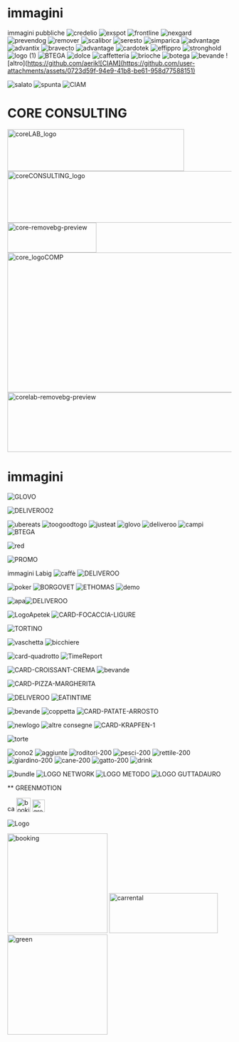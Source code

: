 # immagini
immagini pubbliche
![credelio](https://user-images.githubusercontent.com/104754539/166197384-db8af8ba-99c0-4117-b5ad-d4322fb62faa.png)
![exspot](https://user-images.githubusercontent.com/104754539/166197397-adf72865-96f7-4570-8bbb-f9d675847bc1.png)
![frontline](https://user-images.githubusercontent.com/104754539/166197400-b1744f1a-27f5-4746-a7c6-3cf08c41db67.png)
![nexgard](https://user-images.githubusercontent.com/104754539/166197402-fa1cb78a-ea73-4eec-8d01-b079dde15f29.png)
![prevendog](https://user-images.githubusercontent.com/104754539/166197404-0d17a6e0-d487-43e8-99a1-21e86fb80bf4.png)
![remover](https://user-images.githubusercontent.com/104754539/166197406-1b2a15f1-3cde-4848-9345-2eb8dce5c38c.png)
![scalibor](https://user-images.githubusercontent.com/104754539/166197407-30246a77-006b-410c-8953-fcbee0788718.png)
![seresto](https://user-images.githubusercontent.com/104754539/166197411-ad61a05d-f037-4db4-999f-f70c406dc944.png)
![simparica](https://user-images.githubusercontent.com/104754539/166197412-a4a864d5-1bd6-44e8-85d7-85b593155942.png)
![advantage](https://user-images.githubusercontent.com/104754539/166197413-ff56d7e4-a70c-43e5-818c-c3260d2a7c91.png)
![advantix](https://user-images.githubusercontent.com/104754539/166197415-89bffeda-a068-415e-8a35-5f9957ea27bf.png)
![bravecto](https://user-images.githubusercontent.com/104754539/166197416-e3202a55-a6aa-4abf-add9-199045652039.png)
![advantage](https://user-images.githubusercontent.com/104754539/166197378-d9338cf6-6c3d-462f-a9ca-d6fe634bfd53.png)
![cardotek](https://user-images.githubusercontent.com/104754539/166198188-696ab9b4-6cb6-4de2-8a18-539eaad351aa.png)
![effippro](https://user-images.githubusercontent.com/104754539/166198349-f5fc048a-d645-4ba8-ac3f-961fe5e4db9f.png)
![stronghold](https://user-images.githubusercontent.com/104754539/166198624-1bd9ae1a-a6bd-4454-a8a1-4f39f07dcbc0.png)
![logo (1)](https://github.com/aerika1974/immagini/assets/104754539/e2b8081f-ce06-4736-a1ba-94f523b6a70f)
![BTEGA](https://github.com/aerika1974/immagini/assets/104754539/8f92fcd8-ebb2-48b1-a439-ccbfa851a7a1)
![dolce](https://github.com/aerika1974/immagini/assets/104754539/a425ab84-07b9-425b-a5e7-02757d3a2cdd)
![caffetteria](https://github.com/aerika1974/immagini/assets/104754539/8f6ff00a-4400-4c27-be68-97c38a45d8e9)
![brioche](https://github.com/aerika1974/immagini/assets/104754539/69627822-a38f-4995-acfd-5e7dabb262a0)
![botega](https://github.com/aerika1974/immagini/assets/104754539/e70e93da-e343-4945-9768-b21728a81487)
![bevande](https://github.com/aerika1974/immagini/assets/104754539/4d5ee80f-266c-4ad2-813b-841979d827ab)
![altro](https://github.com/aerik![CIAM](https://github.com/user-attachments/assets/0723d59f-94e9-41b8-be61-958d77588151)

![salato](https://github.com/aerika1974/immagini/assets/104754539/7f85ee50-23d9-4e43-bfa4-981efca746f3)
![spunta](https://github.com/aerika1974/immagini/assets/104754539/4729902d-79bb-4ed6-9080-b7682b148b9e)
![CIAM](https://github.com/user-attachments/assets/bade4759-6ce1-4699-be84-3beb88b0f03c)

# CORE CONSULTING
<img width="397" height="94" alt="coreLAB_logo" src="https://github.com/user-attachments/assets/1f76cf34-16a5-4b95-90f5-e96c5dfd3603" />

<img width="764" height="116" alt="coreCONSULTING_logo" src="https://github.com/user-attachments/assets/c65fdb03-9057-4d31-ad30-043907443bb7" />

<img width="200" height="67" alt="core-removebg-preview" src="https://github.com/user-attachments/assets/2aac2bcd-26ab-407c-8abb-da038e1431cb" />

<img width="763" height="314" alt="core_logoCOMP" src="https://github.com/user-attachments/assets/50f59006-b0bb-4807-ad2a-a8d888dfe0b1" />

<img width="648" height="134" alt="corelab-removebg-preview" src="https://github.com/user-attachments/assets/a06542c1-434d-4f78-9b75-fb08fe430c40" />

# immagini
![GLOVO](https://github.com/aerika1974/immagini/assets/104754539/04b5d514-a5e5-4d74-a5e2-b22cbd20a042)

![DELIVEROO2](https://github.com/aerika1974/immagini/assets/104754539/6ced1822-fce0-4f83-b71e-bc3b2cd2f0d9)

![ubereats](https://github.com/aerika1974/immagini/assets/104754539/39e76755-5b9c-429f-8c3c-6be859174f5b)
![toogoodtogo](https://github.com/aerika1974/immagini/assets/104754539/b5fd88fc-c506-4673-8943-dbad60324776)
![justeat](https://github.com/aerika1974/immagini/assets/104754539/91338dfa-e53a-4864-b0d6-96ae3b11f579)
![glovo](https://github.com/aerika1974/immagini/assets/104754539/663e67bc-86ec-44e4-b80b-d58f20643ed9)
![deliveroo](https://github.com/aerika1974/immagini/assets/104754539/e10156e9-3742-418c-97f9-b55f3efe162d)
![campi](https://github.com/aerika1974/immagini/assets/104754539/72cfb86f-ff0c-4ee5-8c7d-58b524572043)
![BTEGA](https://github.com/aerika1974/immagini/assets/104754539/023a1ec0-2339-47a8-a01c-0b1f7d75ee99)

![red](https://github.com/aerika1974/immagini/assets/104754539/5453fa38-9d1d-4e05-8c96-46ff676a550d)

![PROMO](https://github.com/aerika1974/immagini/assets/104754539/ad88f4a6-6619-49be-883b-d8c38c994654)

immagini Labig
![caffè](https://github.com/aerika1974/immagini/assets/104754539/f8719f85-0625-47de-9ca8-fc8fc3a445cd)
![DELIVEROO](https://github.com/aerika1974/immagini/assets/104754539/0ce7816c-7601-4d0e-a084-8970ed428e09)

![poker](https://user-images.githubusercontent.com/104754539/178691135-b85b9a5b-c3d9-4393-8a34-213ed65121e2.png)
![BORGOVET](https://user-images.githubusercontent.com/104754539/178705623-7627c315-9576-4f2f-80c3-80d849c56b74.png)
![ETHOMAS](https://user-images.githubusercontent.com/104754539/178702577-8bfa5daa-1754-41f1-b088-9229ee44d8a4.png)
![demo](https://user-images.githubusercontent.com/104754539/179921428-519c5de9-4f1b-467e-b7cc-f80fc235d08d.png)

![apa](https://user-images.githubusercontent.com/104754539/187888981-fbf6fd4a-e2df-489b-afab-8080dffef018.png)![DELIVEROO](https://github.com/aerika1974/immagini/assets/104754539/91d55a3d-98ab-4bfc-829c-43eb532fb679)

![LogoApetek](https://user-images.githubusercontent.com/104754539/203810672-cb692322-8cc0-4ae3-b8a1-e3c5ab7e8f20.png)
![CARD-FOCACCIA-LIGURE](https://github.com/aerika1974/immagini/assets/104754539/ccaa3454-460b-4363-a1fe-606c81e1e719)

![TORTINO](https://github.com/aerika1974/immagini/assets/104754539/97dd01fb-903a-415e-84b4-0a020aa77cbc)

![vaschetta](https://user-images.githubusercontent.com/104754539/228558125-644be4f6-8acd-419d-a7c8-faf870aa47c1.png)
![bicchiere](https://user-images.githubusercontent.com/104754539/228558154-19b9aee2-94df-4603-9f16-112cfc827787.png)

![card-quadrotto](https://github.com/aerika1974/immagini/assets/104754539/903ed38a-345e-45ed-bc5c-17ead0ccb107)
![TimeReport](https://github.com/user-attachments/assets/caf70024-6c83-4a45-be03-4c3ee4d6649c)

![CARD-CROISSANT-CREMA](https://github.com/aerika1974/immagini/assets/104754539/de37593e-d878-48f1-a8b3-a95fd0602fb3)
![bevande](https://github.com/aerika1974/immagini/assets/104754539/fe38dda9-79a6-497a-9b6f-835aca355006)

![CARD-PIZZA-MARGHERITA](https://github.com/aerika1974/immagini/assets/104754539/d799ac6a-c894-4f3e-9123-eebd3a9e7063)

![DELIVEROO](https://github.com/aerika1974/immagini/assets/104754539/0e11a3aa-579b-4633-84c7-1681bee0c559)
![EATINTIME](https://github.com/aerika1974/immagini/assets/104754539/c934db81-04ab-479e-bc30-598fbb2d4bed)

![bevande](https://user-images.githubusercontent.com/104754539/228558174-0763caef-5ef1-48bb-afb4-4f7985433d45.png)
![coppetta](https://user-images.githubusercontent.com/104754539/229054733-09e13bd6-7005-4dde-9e6f-339ceb9d7c3f.JPG)
![CARD-PATATE-ARROSTO](https://github.com/aerika1974/immagini/assets/104754539/08960c7c-18a7-4b43-859d-43023f4fcc6c)

![newlogo](https://user-images.githubusercontent.com/104754539/230355022-3a3ccb11-cbad-40a4-b473-19011188671b.JPG)
![altre consegne](https://user-images.githubusercontent.com/104754539/230356413-01eba383-ad19-4dfe-be56-105e38dc6569.png)
![CARD-KRAPFEN-1](https://github.com/aerika1974/immagini/assets/104754539/a9a1f993-bfc1-4dd4-b794-6260d7b67b02)

![torte](https://user-images.githubusercontent.com/104754539/229054756-e0d4155a-84a8-4b73-9db8-349586d2fb8b.png)

![cono2](https://user-images.githubusercontent.com/104754539/228608302-9269ff78-c62c-4c35-9164-7d909c4ee2e0.png)
![aggiunte](https://user-images.githubusercontent.com/104754539/228756064-a1f33213-baa2-49c9-aa50-19cbeaf9885c.png)
![roditori-200](https://github.com/aerika1974/immagini/assets/104754539/e59957ad-d3e1-4cef-8d09-ae9e22b9afe3)
![pesci-200](https://github.com/aerika1974/immagini/assets/104754539/a11c05e5-d6fe-48ba-8aaa-14863ab2e4eb)
![rettile-200](https://github.com/aerika1974/immagini/assets/104754539/c7c530cd-6ed0-41b8-bd25-45c8c375e157)
![giardino-200](https://github.com/aerika1974/immagini/assets/104754539/87280dff-65fb-4f9d-ac9b-dc1b0e5ec2de)
![cane-200](https://github.com/aerika1974/immagini/assets/104754539/c3b594bd-cb0b-406f-8e5a-1a9c6184ddbf)
![gatto-200](https://github.com/aerika1974/immagini/assets/104754539/37a6d0ab-198f-4416-8e38-478f7c65acd1)
![drink](https://github.com/aerika1974/immagini/assets/104754539/72a0eba2-63d8-488d-90cc-252bc7168cad)

![bundle](https://user-images.githubusercontent.com/104754539/229054349-dc7f8f53-9790-44ad-be34-8c6ff79c00f2.JPG)
![LOGO NETWORK](https://github.com/aerika1974/immagini/assets/104754539/766133a8-9b9c-4589-8582-2b4c462ef6f8)
![LOGO METODO](https://github.com/aerika1974/immagini/assets/104754539/3b151ac4-4450-478e-a572-fcacccd8bce2)
![LOGO GUTTADAURO](https://github.com/aerika1974/immagini/assets/104754539/335aa2ee-1083-47b9-a21d-94b9f559f177)


** GREENMOTION

<img width="16" height="16" alt="carrental" src="https://github.com/user-attachments/assets/3528bd1c-1cf6-492c-a612-dd3bb3522782" />
<img width="32" height="32" alt="booking" src="https://github.com/user-attachments/assets/52d005fe-5f87-4ab3-a1c4-1d29fa0b4b2a" />
<img width="28" height="28" alt="green" src="https://github.com/user-attachments/assets/5f3ea564-30fa-4f76-95af-976366e5823b" />

![Logo](https://github.com/user-attachments/assets/3f4ec7f5-2f11-4cfa-bbe2-ba5fdff5275a)


<img width="225" height="224" alt="booking" src="https://github.com/user-attachments/assets/607852f2-4de8-450c-a928-a7893d760654" />
<img width="244" height="90" alt="carrental" src="https://github.com/user-attachments/assets/dffe376c-7eaf-4dfa-b6d6-86589c074613" />

<img width="225" height="225" alt="green" src="https://github.com/user-attachments/assets/aec2c005-38cc-40c2-8065-3b2121f18b88" />

